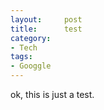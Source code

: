 ```yaml
---
layout:     post
title:      test
category: 
- Tech
tags: 
- Googgle
---
```


ok, this is just a test.








